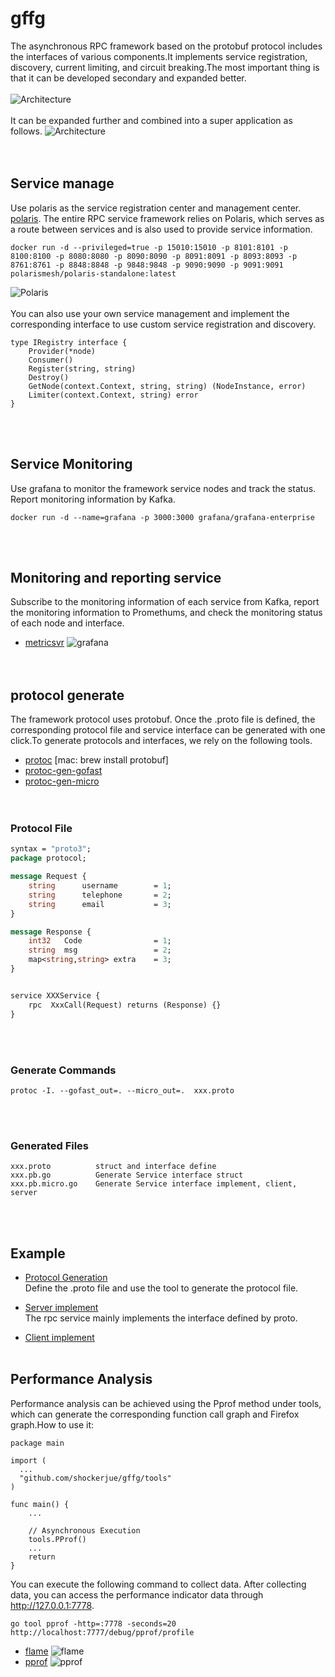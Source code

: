 # gffg
The asynchronous RPC framework based on the protobuf protocol includes the interfaces of various components.It implements service registration, discovery, current limiting, and circuit breaking.The most important thing is that it can be developed secondary and expanded better. <br><br>
![Architecture](https://github.com/shockerjue/gffg/blob/master/docs/structure.png)
<br><br>
It can be expanded further and combined into a super application as follows.
![Architecture](https://github.com/shockerjue/gffg/blob/master/docs/platom.png)
<br><br><br>


## Service manage
Use polaris as the service registration center and management center. [polaris](https://github.com/polarismesh/polaris). The entire RPC service framework relies on Polaris, which serves as a route between services and is also used to provide service information.
``` docker run
docker run -d --privileged=true -p 15010:15010 -p 8101:8101 -p 8100:8100 -p 8080:8080 -p 8090:8090 -p 8091:8091 -p 8093:8093 -p 8761:8761 -p 8848:8848 -p 9848:9848 -p 9090:9090 -p 9091:9091 polarismesh/polaris-standalone:latest
```
![Polaris](https://github.com/shockerjue/gffg/blob/master/docs/polaris.png)
<br><br>
You can also use your own service management and implement the corresponding interface to use custom service registration and discovery.
```interface
type IRegistry interface {
	Provider(*node)
	Consumer()
	Register(string, string)
	Destroy()
	GetNode(context.Context, string, string) (NodeInstance, error)
	Limiter(context.Context, string) error
}
```
<br><br>

## Service Monitoring
Use grafana to monitor the framework service nodes and track the status. Report monitoring information by Kafka.
``` docker run
docker run -d --name=grafana -p 3000:3000 grafana/grafana-enterprise
```
<br><br>

## Monitoring and reporting service
Subscribe to the monitoring information of each service from Kafka, report the monitoring information to Promethums, and check the monitoring status of each node and interface.
- [metricsvr](https://github.com/gfzwh/metricsvr)
![grafana](https://github.com/shockerjue/gffg/blob/master/docs/metricsvr.png)
<br><br><br>


## protocol generate
The framework protocol uses protobuf. Once the .proto file is defined, the corresponding protocol file and service interface can be generated with one click.To generate protocols and interfaces, we rely on the following tools.

- [protoc](https://github.com/google/protobuf) [mac: brew install protobuf]
- [protoc-gen-gofast](https://github.com/gogo/protobuf/tree/master/protoc-gen-gofast)
- [protoc-gen-micro](https://github.com/shockerjue/protoc-gen-micro)
<br><br><br>

### Protocol File
```xxx.proto
syntax = "proto3";
package protocol;

message Request {
    string      username        = 1;
    string      telephone       = 2;
    string      email           = 3;
}

message Response {
    int32   Code                = 1;
    string  msg                 = 2;
    map<string,string> extra    = 3;
}


service XXXService {
    rpc  XxxCall(Request) returns (Response) {}
}
```
<br><br>

### Generate Commands
```
protoc -I. --gofast_out=. --micro_out=.  xxx.proto
```
<br><br>


### Generated Files
```
xxx.proto          struct and interface define
xxx.pb.go          Generate Service interface struct
xxx.pb.micro.go    Generate Service interface implement, client, server
```
<br><br>

## Example
- [Protocol Generation](https://github.com/shockerjue/gffg/tree/master/example/protocol) <br>
Define the .proto file and use the tool to generate the protocol file.

- [Server implement](https://github.com/shockerjue/gffg/tree/master/example/server) <br>
The rpc service mainly implements the interface defined by proto.

- [Client implement](https://github.com/shockerjue/gffg/tree/master/example/client)
<br><br>


## Performance Analysis
Performance analysis can be achieved using the Pprof method under tools, which can generate the corresponding function call graph and Firefox graph.How to use it:
```
package main

import (
  ...
  "github.com/shockerjue/gffg/tools"
)

func main() {
	...

	// Asynchronous Execution
	tools.PProf()
	...
	return
}

```
You can execute the following command to collect data. After collecting data, you can access the performance indicator data through http://127.0.0.1:7778.

```
go tool pprof -http=:7778 -seconds=20 http://localhost:7777/debug/pprof/profile
```

- [flame](https://github.com/shockerjue/gffg/blob/master/docs/flame.png)
![flame](https://github.com/shockerjue/gffg/blob/master/docs/flame.png)
- [pprof](https://github.com/shockerjue/gffg/blob/master/docs/pprof.png)
![pprof](https://github.com/shockerjue/gffg/blob/master/docs/pprof.png)
<br><br>
